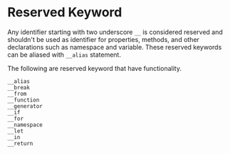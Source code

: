 # Reserved Keyword

Any identifier starting with two underscore `__` is considered reserved and shouldn't be used as identifier for properties, methods, and other declarations such as namespace and variable. These reserved keywords can be aliased with `__alias` statement.

The following are reserved keyword that have functionality.

```stick
__alias
__break
__from
__function
__generator
__if
__for
__namespace
__let
__in
__return
```
